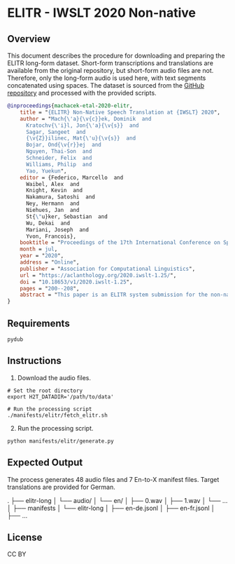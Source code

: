 # ELITR - IWSLT 2020 Non-native

## Overview
This document describes the procedure for downloading and preparing the ELITR long-form dataset. Short-form transcriptions and translations are available from the original repository, but short-form audio files are not. Therefore, only the long-form audio is used here, with text segments concatenated using spaces. The dataset is sourced from the [GitHub repository](https://github.com/ELITR/elitr-testset.git) and processed with the provided scripts.

```bibtex
@inproceedings{machacek-etal-2020-elitr,
    title = "{ELITR} Non-Native Speech Translation at {IWSLT} 2020",
    author = "Mach{\'a}{\v{c}}ek, Dominik  and
      Kratochv{\'i}l, Jon{\'a}{\v{s}}  and
      Sagar, Sangeet  and
      {\v{Z}}ilinec, Mat{\'u}{\v{s}}  and
      Bojar, Ond{\v{r}}ej  and
      Nguyen, Thai-Son  and
      Schneider, Felix  and
      Williams, Philip  and
      Yao, Yuekun",
    editor = {Federico, Marcello  and
      Waibel, Alex  and
      Knight, Kevin  and
      Nakamura, Satoshi  and
      Ney, Hermann  and
      Niehues, Jan  and
      St{\"u}ker, Sebastian  and
      Wu, Dekai  and
      Mariani, Joseph  and
      Yvon, Francois},
    booktitle = "Proceedings of the 17th International Conference on Spoken Language Translation",
    month = jul,
    year = "2020",
    address = "Online",
    publisher = "Association for Computational Linguistics",
    url = "https://aclanthology.org/2020.iwslt-1.25/",
    doi = "10.18653/v1/2020.iwslt-1.25",
    pages = "200--208",
    abstract = "This paper is an ELITR system submission for the non-native speech translation task at IWSLT 2020. We describe systems for offline ASR, real-time ASR, and our cascaded approach to offline SLT and real-time SLT. We select our primary candidates from a pool of pre-existing systems, develop a new end-to-end general ASR system, and a hybrid ASR trained on non-native speech. The provided small validation set prevents us from carrying out a complex validation, but we submit all the unselected candidates for contrastive evaluation on the test set."
}
```

## Requirements
`pydub`

## Instructions

1. Download the audio files.
```
# Set the root directory
export H2T_DATADIR='/path/to/data'

# Run the processing script
./manifests/elitr/fetch_elitr.sh
```

2. Run the processing script.
```
python manifests/elitr/generate.py
```


## Expected Output
The process generates 48 audio files and 7 En-to-X manifest files. Target translations are provided for German.

.
├── elitr-long
│   └── audio/
│       └── en/
│           ├── 0.wav
│           ├── 1.wav
│           └── ...
│
├── manifests
│   └── elitr-long
│       ├── en-de.jsonl
│       ├── en-fr.jsonl
│       ├── ...



## License
CC BY
